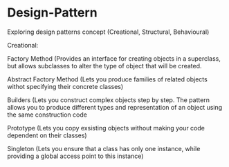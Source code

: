 # Design-Pattern
Exploring design patterns concept (Creational, Structural, Behavioural)

Creational:

Factory Method (Provides an interface for creating objects in a superclass, but allows subclasses to alter the type of object that will be created.

Abstract Factory Method (Lets you produce families of related objects withot specifying their concrete classes)

Builders (Lets you construct complex objects step by step. The pattern allows you to produce different types and representation of an object using the same construction code

Prototype (Lets you copy exsisting objects without making your code dependent on their classes)

Singleton (Lets you ensure that a class has only one instance, while providing a global access point to this instance)

